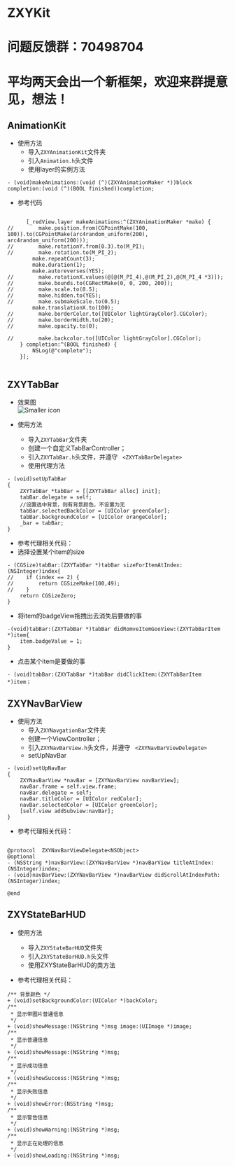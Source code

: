 # ZXYKit
# 问题反馈群：70498704
# 平均两天会出一个新框架，欢迎来群提意见，想法！
## AnimationKit
- 使用方法
    - 导入`ZXYAnimationKit`文件夹
    - 引入`Animation.h`头文件
    - 使用layer的实例方法

```objc
- (void)makeAnimations:(void (^)(ZXYAnimationMaker *))block completion:(void (^)(BOOL finished))completion;
```

 - 参考代码

```objc

      [_redView.layer makeAnimations:^(ZXYAnimationMaker *make) {
//        make.position.from(CGPointMake(100, 100)).to(CGPointMake(arc4random_uniform(200), arc4random_uniform(200)));
//        make.rotationY.from(0.3).to(M_PI);
//        make.rotation.to(M_PI_2);
        make.repeatCount(3);
        make.duration(1);
        make.autoreverses(YES);
//        make.rotationX.values(@[@(M_PI_4),@(M_PI_2),@(M_PI_4 *3)]);
//        make.bounds.to(CGRectMake(0, 0, 200, 200));
//        make.scale.to(0.5);
//        make.hidden.to(YES);
//        make.submakeScale.to(0.5);
        make.translationX.to(100);
//        make.borderColor.to([UIColor lightGrayColor].CGColor);
//        make.borderWidth.to(20);
//        make.opacity.to(0);

//        make.backcolor.to([UIColor lightGrayColor].CGColor);
    } completion:^(BOOL finished) {
        NSLog(@"complete");
    }];
    
 ```


##  ZXYTabBar
- 效果图 <br/>
![Smaller icon](http://g.hiphotos.baidu.com/image/pic/item/7dd98d1001e939014793b7be7cec54e737d19698.jpg)

- 使用方法
    - 导入`ZXYTabBar`文件夹
    - 创建一个自定义TabBarController；
    - 引入`ZXYTabBar.h`头文件，并遵守 ` <ZXYTabBarDelegate>`
    - 使用代理方法

```objc
- (void)setUpTabBar
{
    ZXYTabBar *tabBar = [[ZXYTabBar alloc] init];
    tabBar.delegate = self;
    //设置选中背景，则有背景颜色，不设置为无
    tabBar.selectedBackColor = [UIColor greenColor];
    tabBar.backgroundColor = [UIColor orangeColor];
    _bar = tabBar;
}
 ```
 - 参考代理相关代码：
 - 选择设置某个item的size

```objc
- (CGSize)tabBar:(ZXYTabBar *)tabBar sizeForItemAtIndex:(NSInteger)index{
//    if (index == 2) {
//        return CGSizeMake(100,49);
//    }
    return CGSizeZero;
}

 ```
  - 将item的badgeView拖拽出去消失后要做的事

```objc
-(void)tabBar:(ZXYTabBar *)tabBar didRomveItemGooView:(ZXYTabBarItem *)item{
    item.badgeValue = 1;
}
 ```
   - 点击某个item是要做的事

```objc
- (void)tabBar:(ZXYTabBar *)tabBar didClickItem:(ZXYTabBarItem *)item；

 ```
##  ZXYNavBarView


- 使用方法
    - 导入`ZXYNavgationBar`文件夹
    - 创建一个ViewController；
    - 引入`ZXYNavBarView.h`头文件，并遵守 ` <ZXYNavBarViewDelegate>`
    - setUpNavBar

```objc
- (void)setUpNavBar
{
    ZXYNavBarView *navBar = [ZXYNavBarView navBarView];
    navBar.frame = self.view.frame;
    navBar.delegate = self;
    navBar.titleColor = [UIColor redColor];
    navBar.selectedColor = [UIColor greenColor];
    [self.view addSubview:navBar];
}
 ```
 - 参考代理相关代码：

```objc

@protocol  ZXYNavBarViewDelegate<NSObject>
@optional
- (NSString *)navBarView:(ZXYNavBarView *)navBarView titleAtIndex:(NSInteger)index;
- (void)navBarView:(ZXYNavBarView *)navBarView didScrollAtIndexPath:(NSInteger)index;

@end

 ```
 
##  ZXYStateBarHUD
- 使用方法
    - 导入`ZXYStateBarHUD`文件夹
    - 引入`ZXYStateBarHUD.h`头文件
    - 使用ZXYStateBarHUD的类方法

 - 参考代理相关代码：

```objc
/** 背景颜色 */
+ (void)setBackgroundColor:(UIColor *)backColor;
/**
 * 显示带图片普通信息
 */
+ (void)showMessage:(NSString *)msg image:(UIImage *)image;
/**
 * 显示普通信息
 */
+ (void)showMessage:(NSString *)msg;
/**
 * 显示成功信息
 */
+ (void)showSuccess:(NSString *)msg;
/**
 * 显示失败信息
 */
+ (void)showError:(NSString *)msg;
/**
 * 显示警告信息
 */
+ (void)showWarning:(NSString *)msg;
/**
 * 显示正在处理的信息
 */
+ (void)showLoading:(NSString *)msg;

 ```
